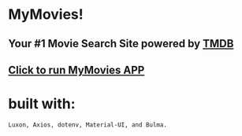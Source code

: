# MyMovies!

## Your #1 Movie Search Site  powered by <a href='https://www.themoviedb.org/'> TMDB </a>


## <a href='https://mymovies-five.vercel.app/'> Click to run MyMovies APP </a>

# built with:
    Luxon, Axios, dotenv, Material-UI, and Bulma.
